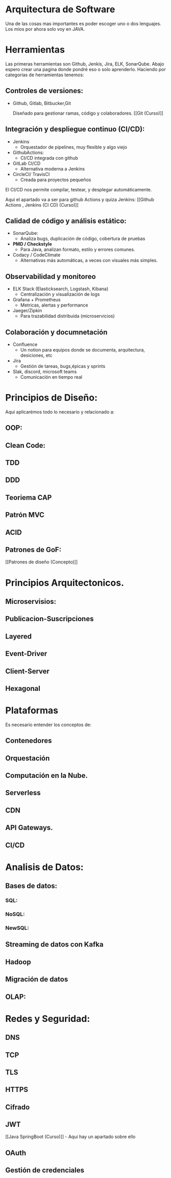 # Arquitectura de Software

Una de las cosas mas importantes es poder escoger uno o dos lenguajes. Los mios por ahora solo voy en JAVA. 

# Herramientas

Las primeras herramientas son Github, Jenkis, Jira, ELK, SonarQube. Abajo espero crear una pagina donde pondré eso o solo aprenderlo.  Haciendo por categorías de herramientas tenemos: 

## Controles de versiones:

- Github, Gitlab, Bitbucker,Git
    
    Diseñado para gestionar ramas, código y colaboradores.
    [[Git (Curso)]]    

## Integración y despliegue continuo (CI/CD):

- Jenkins
    - Orquestador de pipelines, muy flexible y algo viejo
- GithubActions:
    - CI/CD integrada con github
- GitLab CI/CD
    - Alternativa moderna a Jenkins
- CircleCI/ TravisCI
    - Creada para proyectos pequeños

El CI/CD nos permite compilar, testear, y desplegar automáticamente.

Aqui el apartado va a ser para github Actions y quiza Jenkins: 
[[Github Actions , Jenkins (CI CD) (Curso)]] 

## Calidad de código y análisis estático:

- SonarQube:
    - Analiza bugs, duplicación de código, cobertura de pruebas
- **PMD / Checkstyle**
    - Para Java, analizan formato, estilo y errores comunes.
- Codacy / CodeClimate
    - Alternativas más automáticas, a veces con visuales más simples.

## Observabilidad y monitoreo

- ELK Stack (Elasticksearch, Logstash, Kibana)
    - Centralización y visualización de logs
- Grafana + Prometheus
    - Metricas, alertas y performance
- Jaeger/Zipkin
    - Para trazabilidad distribuida (microservicios)

## Colaboración y documnetación

- Confluence
    - Un notion para equipos donde se documenta, arquitectura, desiciones, etc
- Jira
    - Gestión de tareas, bugs,épicas y sprints
- Slak, discord, microsoft teams
    - Comunicación en tiempo real

# Principios de Diseño:

Aqui aplicarémos todo lo necesario y relacionado a: 

## OOP:

## Clean Code:

## TDD

## DDD

## Teoriema CAP

## Patrón MVC

## ACID

## Patrones de GoF:
[[Patrones de diseño (Concepto)]]


# Principios Arquitectonicos.

## Microservisios:

## Publicacion-Suscripciones

## Layered

## Event-Driver

## Client-Server

## Hexagonal

# Plataformas

Es necesario entender los conceptos de: 

## Contenedores

## Orquestación

## Computación en la Nube.

## Serverless

## CDN

## API Gateways.

## CI/CD

# Analisis de Datos:

## Bases de datos:

### SQL:

### NoSQL:

### NewSQL:

## Streaming de datos con Kafka

## Hadoop

## Migración de datos

## OLAP:

# Redes y Seguridad:

## DNS

## TCP

## TLS

## HTTPS

## Cifrado

## JWT

[[Java SpringBoot (Curso)]] - Aqui hay un apartado sobre ello

## OAuth

## Gestión de credenciales